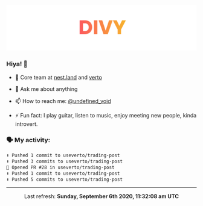
![](https://github.com/divy-work/divy-work/raw/master/assets/divy.png)

### Hiya! 👋

- 🔭 Core team at [nest.land](https://github.com/nestdotland/nest.land) and [verto](https://github.com/useverto/verto)

- 💬 Ask me about anything

- 📫 How to reach me: [@undefined_void](https://instagram.com/divy.exe)

- ⚡ Fun fact: I play guitar, listen to music, enjoy meeting new people, kinda introvert.

### 🗣 My activity:

```
⬆️ Pushed 1 commit to useverto/trading-post
⬆️ Pushed 3 commits to useverto/trading-post
💪 Opened PR #28 in useverto/trading-post
⬆️ Pushed 1 commit to useverto/trading-post
⬆️ Pushed 5 commits to useverto/trading-post
```

------------
<p align="center">Last refresh: <b>Sunday, September 6th 2020, 11:32:08 am UTC</b></p>
